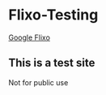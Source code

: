 # Flixo-Testing
<a href="https://sites.google.com/view/playflixo/campus-student?authuser=1">Google Flixo</a>
<h2>This is a test site</h2>
<p>Not for public use</p>
